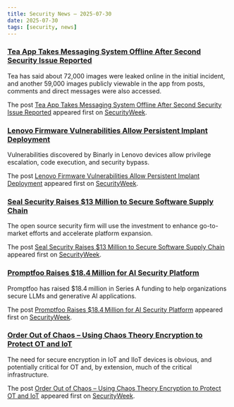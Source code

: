 ```yaml
---
title: Security News – 2025-07-30
date: 2025-07-30
tags: [security, news]
---
```


### [Tea App Takes Messaging System Offline After Second Security Issue Reported](https://www.securityweek.com/tea-app-takes-messaging-system-offline-after-second-security-issue-reported/)

<p>Tea has said about 72,000 images were leaked online in the initial incident, and another 59,000 images publicly viewable in the app from posts, comments and direct messages were also accessed.</p>
<p>The post <a href="https://www.securityweek.com/tea-app-takes-messaging-system-offline-after-second-security-issue-reported/">Tea App Takes Messaging System Offline After Second Security Issue Reported</a> appeared first on <a href="https://www.securityweek.com">SecurityWeek</a>.</p>

### [Lenovo Firmware Vulnerabilities Allow Persistent Implant Deployment](https://www.securityweek.com/lenovo-firmware-vulnerabilities-allow-persistent-implant-deployment/)

<p>Vulnerabilities discovered by Binarly in Lenovo devices allow privilege escalation, code execution, and security bypass.</p>
<p>The post <a href="https://www.securityweek.com/lenovo-firmware-vulnerabilities-allow-persistent-implant-deployment/">Lenovo Firmware Vulnerabilities Allow Persistent Implant Deployment</a> appeared first on <a href="https://www.securityweek.com">SecurityWeek</a>.</p>

### [Seal Security Raises $13 Million to Secure Software Supply Chain](https://www.securityweek.com/seal-security-raises-13-million-to-secure-software-supply-chain/)

<p>The open source security firm will use the investment to enhance go-to-market efforts and accelerate platform expansion.</p>
<p>The post <a href="https://www.securityweek.com/seal-security-raises-13-million-to-secure-software-supply-chain/">Seal Security Raises $13 Million to Secure Software Supply Chain</a> appeared first on <a href="https://www.securityweek.com">SecurityWeek</a>.</p>

### [Promptfoo Raises $18.4 Million for AI Security Platform](https://www.securityweek.com/promptfoo-raises-18-4-million-for-ai-security-platform/)

<p>Promptfoo has raised $18.4 million in Series A funding to help organizations secure LLMs and generative AI applications.</p>
<p>The post <a href="https://www.securityweek.com/promptfoo-raises-18-4-million-for-ai-security-platform/">Promptfoo Raises $18.4 Million for AI Security Platform</a> appeared first on <a href="https://www.securityweek.com">SecurityWeek</a>.</p>

### [Order Out of Chaos – Using Chaos Theory Encryption to Protect OT and IoT](https://www.securityweek.com/order-out-of-chaos-using-chaos-theory-encryption-to-protect-ot-and-iot/)

<p>The need for secure encryption in IoT and IIoT devices is obvious, and potentially critical for OT and, by extension, much of the critical infrastructure. </p>
<p>The post <a href="https://www.securityweek.com/order-out-of-chaos-using-chaos-theory-encryption-to-protect-ot-and-iot/">Order Out of Chaos &#8211; Using Chaos Theory Encryption to Protect OT and IoT</a> appeared first on <a href="https://www.securityweek.com">SecurityWeek</a>.</p>

